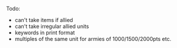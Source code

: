 Todo:
- can't take items if allied
- can't take irregular allied units
- keywords in print format
- multiples of the same unit for armies of 1000/1500/2000pts etc.
